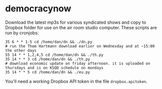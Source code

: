 # democracynow

Download the latest mp3s for various syndicated shows and copy to Dropbox folder for use on the air room studio computer. These scripts are run by cronjobs:

```
35 6 * * 1-5 cd /home/dan/dn && ./dn.py
# run the Thom Hartmann download earlier on Wednesday and at ~15:00 the other days
55 14 * * 1,2,4,5 cd /home/dan/dn && ./th.py
35 14 * * 3 cd /home/dan/dn && ./th.py
# download economic update on friday afternoon. it is uploaded on thursdays and is on KSQD schedule on mondays
35 14 * * 5 cd /home/dan/dn && ./eu.py
```

You'll need a working Dropbox API token in the file `dropbox.apitoken`.

